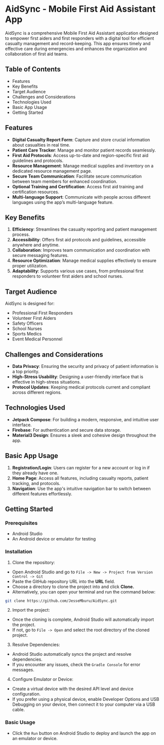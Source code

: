 # AidSync - Mobile First Aid Assistant App

AidSync is a comprehensive Mobile First Aid Assistant application designed to empower first aiders and first responders with a digital tool for efficient casualty management and record-keeping. This app ensures timely and effective care during emergencies and enhances the organization and collaboration of first aid teams.

## Table of Contents
- Features
- Key Benefits
- Target Audience
- Challenges and Considerations
- Technologies Used
- Basic App Usage
- Getting Started

## Features

- **Digital Casualty Report Form**: Capture and store crucial information about casualties in real time.
- **Patient Care Tracker**: Manage and monitor patient records seamlessly.
- **First Aid Protocols**: Access up-to-date and region-specific first aid guidelines and protocols.
- **Resource Management**: Manage medical supplies and inventory on a dedicated resource management page.
- **Secure Team Communication**: Facilitate secure communication between team members for enhanced coordination.
- **Optional Training and Certification**: Access first aid training and certification resources.
- **Multi-language Support**: Communicate with people across different languages using the app’s multi-language feature.

## Key Benefits

1. **Efficiency**: Streamlines the casualty reporting and patient management process.
2. **Accessibility**: Offers first aid protocols and guidelines, accessible anywhere and anytime.
3. **Collaboration**: Improves team communication and coordination with secure messaging features.
4. **Resource Optimization**: Manage medical supplies effectively to ensure proper utilization.
5. **Adaptability**: Supports various use cases, from professional first responders to volunteer first aiders and school nurses.

## Target Audience

AidSync is designed for:
- Professional First Responders
- Volunteer First Aiders
- Safety Officers
- School Nurses
- Sports Medics
- Event Medical Personnel

## Challenges and Considerations

- **Data Privacy**: Ensuring the security and privacy of patient information is a top priority.
- **High-Stress Usability**: Designing a user-friendly interface that is effective in high-stress situations.
- **Protocol Updates**: Keeping medical protocols current and compliant across different regions.

## Technologies Used

- **Jetpack Compose**: For building a modern, responsive, and intuitive user interface.
- **Firebase**: For authentication and secure data storage.
- **Material3 Design**: Ensures a sleek and cohesive design throughout the app.

## Basic App Usage

1. **Registration/Login**: Users can register for a new account or log in if they already have one.
2. **Home Page**: Access all features, including casualty reports, patient tracking, and protocols.
3. **Navigation**: Use the app's intuitive navigation bar to switch between different features effortlessly.

## Getting Started

### Prerequisites
- Android Studio
- An Android device or emulator for testing

### Installation
1. Clone the repository:
- Open Android Studio and go to `File -> New -> Project from Version Control -> Git`
- Paste the GitHub repository URL into the **URL** field.
- Choose a directory to clone the project into and click **Clone.**
- Alternatively, you can open your terminal and run the command below:
```bash
git clone https://github.com/JesseMburu/AidSync.git
```

2. Import the project:
- Once the cloning is complete, Android Studio will automatically import the project.
- If not, go to `File -> Open` and select the root directory of the cloned project.

3. Resolve Dependencies:
- Android Studio automatically syncs the project and resolve dependencies.
- If you encounter any issues, check the `Gradle Console` for error messages.

4. Configure Emulator or Device:
- Create a virtual device with the desired API level and device configuration.
- If you prefer using a physical device, enable Developer Options and USB Debugging on your device, then connect it to your computer via a USB cable.

### Basic Usage
- Click the `Run` button on Android Studio to deploy and launch the app on an emulator or device.
